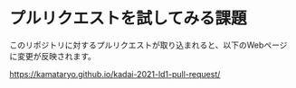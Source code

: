 # プルリクエストを試してみる課題

このリポジトリに対するプルリクエストが取り込まれると、以下のWebページに変更が反映されます。

https://kamataryo.github.io/kadai-2021-ld1-pull-request/
